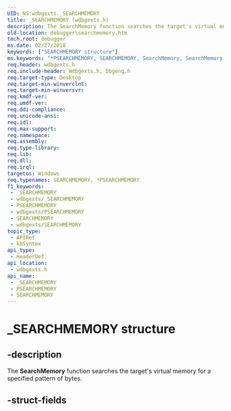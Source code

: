 ```yaml
---
UID: NS:wdbgexts._SEARCHMEMORY
title: _SEARCHMEMORY (wdbgexts.h)
description: The SearchMemory function searches the target's virtual memory for a specified pattern of bytes.
old-location: debugger\searchmemory.htm
tech.root: debugger
ms.date: 02/27/2018
keywords: ["SEARCHMEMORY structure"]
ms.keywords: "*PSEARCHMEMORY, SEARCHMEMORY, SearchMemory, SearchMemory function [Windows Debugging], WdbgExts_Ref_4eb909e5-edfd-487c-851c-812b15274c66.xml, _SEARCHMEMORY, debugger.searchmemory, wdbgexts/SearchMemory"
req.header: wdbgexts.h
req.include-header: Wdbgexts.h, Dbgeng.h
req.target-type: Desktop
req.target-min-winverclnt: 
req.target-min-winversvr: 
req.kmdf-ver: 
req.umdf-ver: 
req.ddi-compliance: 
req.unicode-ansi: 
req.idl: 
req.max-support: 
req.namespace: 
req.assembly: 
req.type-library: 
req.lib: 
req.dll: 
req.irql: 
targetos: Windows
req.typenames: SEARCHMEMORY, *PSEARCHMEMORY
f1_keywords:
 - _SEARCHMEMORY
 - wdbgexts/_SEARCHMEMORY
 - PSEARCHMEMORY
 - wdbgexts/PSEARCHMEMORY
 - SEARCHMEMORY
 - wdbgexts/SEARCHMEMORY
topic_type:
 - APIRef
 - kbSyntax
api_type:
 - HeaderDef
api_location:
 - wdbgexts.h
api_name:
 - _SEARCHMEMORY
 - PSEARCHMEMORY
 - SEARCHMEMORY
---
```


# _SEARCHMEMORY structure


## -description

The <b>SearchMemory</b> function searches the target's virtual memory for a specified pattern of bytes.

## -struct-fields

